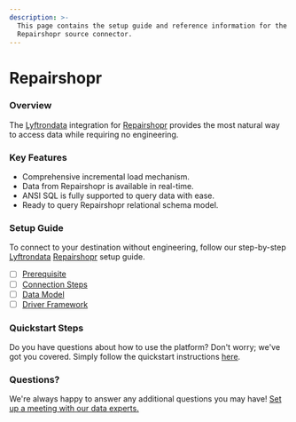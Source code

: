 ```yaml
---
description: >-
  This page contains the setup guide and reference information for the
  Repairshopr source connector.
---
```


# Repairshopr

### Overview

The [Lyftrondata](https://www.lyftrondata.com/) integration for [Repairshopr](https://www.lyftrondata.com/integration/commerce-analytics/repair-shopr/) provides the most natural way to access data while requiring no engineering.

### Key Features

* Comprehensive incremental load mechanism.
* Data from Repairshopr is available in real-time.
* ANSI SQL is fully supported to query data with ease.
* Ready to query Repairshopr relational schema model.

### Setup Guide

To connect to your destination without engineering, follow our step-by-step [Lyftrondata](https://www.lyftrondata.com/) [Repairshopr](https://www.lyftrondata.com/integration/commerce-analytics/repair-shopr/) setup guide.

* [ ] [Prerequisite](prerequisite.md)
* [ ] [Connection Steps](connection-steps.md)
* [ ] [Data Model](data-model/erd.md)
* [ ] [Driver Framework](driver-framework/)

### Quickstart Steps

Do you have questions about how to use the platform? Don't worry; we've got you covered. Simply follow the quickstart instructions [here](broken-reference).

### Questions? <a href="#questions" id="questions"></a>

We're always happy to answer any additional questions you may have! [Set up a meeting with our data experts.](https://www.lyftrondata.com/book-a-meeting/)
